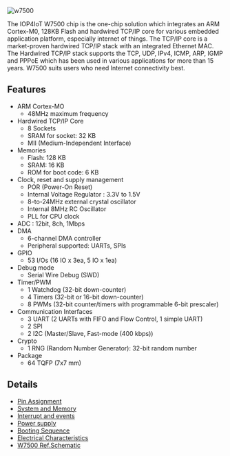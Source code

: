 



![w7500](../img/w7500_chip.png)

The IOP4IoT W7500 chip is the one-chip solution which integrates an ARM Cortex-M0, 128KB Flash and hardwired TCP/IP core for various embedded application platform, especially internet of things. The TCP/IP core is a market-proven hardwired TCP/IP stack with an integrated Ethernet MAC. The Hardwired TCP/IP stack supports the TCP, UDP, IPv4, ICMP, ARP, IGMP and PPPoE which has been used in various applications for more than 15 years. W7500 suits users who need Internet connectivity best.

## Features

  * ARM Cortex-MO
    * 48MHz maximum frequency
  * Hardwired TCP/IP Core
    * 8 Sockets
    * SRAM for socket: 32 KB
    * MII (Medium-Independent Interface)
  * Memories
    * Flash: 128 KB
    * SRAM: 16 KB
    * ROM for boot code: 6 KB
  * Clock, reset and supply management
    * POR (Power-On Reset)
    * Internal Voltage Regulator : 3.3V to 1.5V
    * 8-to-24MHz external crystal oscillator
    * Internal 8MHz RC Oscillator
    * PLL for CPU clock
  * ADC : 12bit, 8ch, 1Mbps
  * DMA
    * 6-channel DMA controller
    * Peripheral supported: UARTs, SPIs
  * GPIO
    * 53 I/Os (16 IO x 3ea, 5 IO x 1ea)
  * Debug mode
    * Serial Wire Debug (SWD)
  * Timer/PWM
    * 1 Watchdog (32-bit down-counter)
    * 4 Timers (32-bit or 16-bit down-counter)
    * 8 PWMs (32-bit counter/timers with programmable 6-bit prescaler)
  * Communication Interfaces
    * 3 UART (2 UARTs with FIFO and Flow Control, 1 simple UART)
    * 2 SPI
    * 2 I2C (Master/Slave, Fast-mode (400 kbps))
  * Crypto
    * 1 RNG (Random Number Generator): 32-bit random number
  * Package
    * 64 TQFP (7x7 mm)
 
## Details
  
  * [Pin Assignment](pin-assignment.md)
  * [System and Memory](system-and-memory.md)
  * [Interrupt and events](interrupt-and-events.md)
  * [Power supply](power-supply.md)
  * [Booting Sequence](booting-sequence.md)
  * [Electrical Characteristics](electrical-characteristics.md)
  * [W7500 Ref.Schematic](w7500-ref-schematic.md)
    
